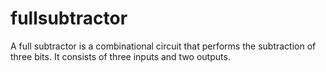 # fullsubtractor
A full subtractor is a combinational circuit that performs the subtraction of three bits. It consists of three inputs and two outputs. 
